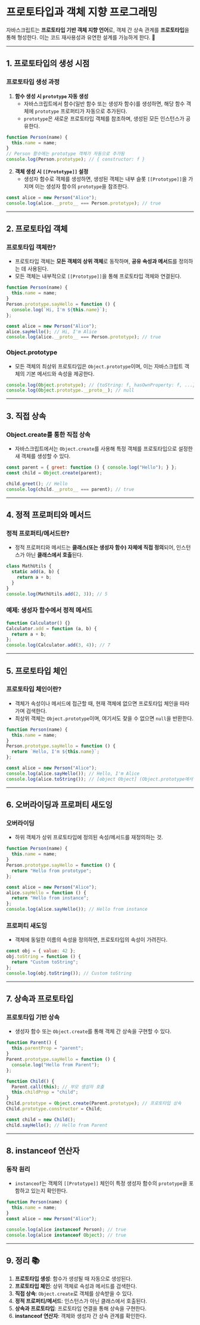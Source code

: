 
# **프로토타입과 객체 지향 프로그래밍**

자바스크립트는 **프로토타입 기반 객체 지향 언어**로, 객체 간 상속 관계를 **프로토타입**을 통해 형성한다. 이는 코드 재사용성과 유연한 설계를 가능하게 한다. 🔗

---

## **1. 프로토타입의 생성 시점**

### **프로토타입 생성 과정**
1. **함수 생성 시 `prototype` 자동 생성**  
   - 자바스크립트에서 함수(일반 함수 또는 생성자 함수)를 생성하면, 해당 함수 객체에 `prototype` 프로퍼티가 자동으로 추가된다.
   - `prototype`은 새로운 프로토타입 객체를 참조하며, 생성된 모든 인스턴스가 공유한다.

```javascript
function Person(name) {
  this.name = name;
}
// Person 함수에는 prototype 객체가 자동으로 추가됨
console.log(Person.prototype); // { constructor: f }
```

2. **객체 생성 시 `[[Prototype]]` 설정**  
   - 생성자 함수로 객체를 생성하면, 생성된 객체는 내부 슬롯 `[[Prototype]]`을 가지며 이는 생성자 함수의 `prototype`을 참조한다.

```javascript
const alice = new Person("Alice");
console.log(alice.__proto__ === Person.prototype); // true
```

---

## **2. 프로토타입 객체**

### **프로토타입 객체란?**
- 프로토타입 객체는 **모든 객체의 상위 객체**로 동작하며, **공유 속성과 메서드**를 정의하는 데 사용된다.
- 모든 객체는 내부적으로 `[[Prototype]]`을 통해 프로토타입 객체와 연결된다.

```javascript
function Person(name) {
  this.name = name;
}
Person.prototype.sayHello = function () {
  console.log(`Hi, I'm ${this.name}`);
};

const alice = new Person("Alice");
alice.sayHello(); // Hi, I'm Alice
console.log(alice.__proto__ === Person.prototype); // true
```

### **Object.prototype**
- 모든 객체의 최상위 프로토타입은 `Object.prototype`이며, 이는 자바스크립트 객체의 기본 메서드와 속성을 제공한다.

```javascript
console.log(Object.prototype); // {toString: f, hasOwnProperty: f, ...}
console.log(Object.prototype.__proto__); // null
```

---

## **3. 직접 상속**

### **Object.create를 통한 직접 상속**
- 자바스크립트에서는 `Object.create`를 사용해 특정 객체를 프로토타입으로 설정한 새 객체를 생성할 수 있다.

```javascript
const parent = { greet: function () { console.log("Hello"); } };
const child = Object.create(parent);

child.greet(); // Hello
console.log(child.__proto__ === parent); // true
```

---

## **4. 정적 프로퍼티와 메서드**

### **정적 프로퍼티/메서드란?**
- 정적 프로퍼티와 메서드는 **클래스(또는 생성자 함수) 자체에 직접 정의**되어, 인스턴스가 아닌 **클래스에서 호출**된다.

```javascript
class MathUtils {
  static add(a, b) {
    return a + b;
  }
}
console.log(MathUtils.add(2, 3)); // 5
```

### **예제: 생성자 함수에서 정적 메서드**
```javascript
function Calculator() {}
Calculator.add = function (a, b) {
  return a + b;
};
console.log(Calculator.add(3, 4)); // 7
```

---

## **5. 프로토타입 체인**

### **프로토타입 체인이란?**
- 객체가 속성이나 메서드에 접근할 때, 현재 객체에 없으면 프로토타입 체인을 따라가며 검색한다.
- 최상위 객체는 `Object.prototype`이며, 여기서도 찾을 수 없으면 `null`을 반환한다.

```javascript
function Person(name) {
  this.name = name;
}
Person.prototype.sayHello = function () {
  return `Hello, I'm ${this.name}`;
};

const alice = new Person("Alice");
console.log(alice.sayHello()); // Hello, I'm Alice
console.log(alice.toString()); // [object Object] (Object.prototype에서 호출)
```

---

## **6. 오버라이딩과 프로퍼티 새도잉**

### **오버라이딩**
- 하위 객체가 상위 프로토타입에 정의된 속성/메서드를 재정의하는 것.

```javascript
function Person(name) {
  this.name = name;
}
Person.prototype.sayHello = function () {
  return "Hello from prototype";
};

const alice = new Person("Alice");
alice.sayHello = function () {
  return "Hello from instance";
};
console.log(alice.sayHello()); // Hello from instance
```

### **프로퍼티 새도잉**
- 객체에 동일한 이름의 속성을 정의하면, 프로토타입의 속성이 가려진다.

```javascript
const obj = { value: 42 };
obj.toString = function () {
  return "Custom toString";
};
console.log(obj.toString()); // Custom toString
```

---

## **7. 상속과 프로토타입**

### **프로토타입 기반 상속**
- 생성자 함수 또는 `Object.create`를 통해 객체 간 상속을 구현할 수 있다.

```javascript
function Parent() {
  this.parentProp = "parent";
}
Parent.prototype.sayHello = function () {
  console.log("Hello from Parent");
};

function Child() {
  Parent.call(this); // 부모 생성자 호출
  this.childProp = "child";
}
Child.prototype = Object.create(Parent.prototype); // 프로토타입 상속
Child.prototype.constructor = Child;

const child = new Child();
child.sayHello(); // Hello from Parent
```

---

## **8. instanceof 연산자**

### **동작 원리**
- `instanceof`는 객체의 `[[Prototype]]` 체인이 특정 생성자 함수의 `prototype`을 포함하고 있는지 확인한다.

```javascript
function Person(name) {
  this.name = name;
}
const alice = new Person("Alice");

console.log(alice instanceof Person); // true
console.log(alice instanceof Object); // true
```

---

## **9. 정리** 📚
1. **프로토타입 생성**: 함수가 생성될 때 자동으로 생성된다.  
2. **프로토타입 체인**: 상위 객체로 속성과 메서드를 검색한다.  
3. **직접 상속**: `Object.create`로 객체를 상속받을 수 있다.  
4. **정적 프로퍼티/메서드**: 인스턴스가 아닌 클래스에서 호출된다.  
5. **상속과 프로토타입**: 프로토타입 연결을 통해 상속을 구현한다.  
6. **instanceof 연산자**: 객체와 생성자 간 상속 관계를 확인한다.

<br>

